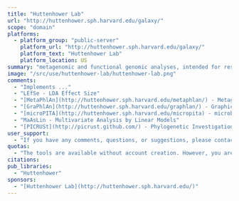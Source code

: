 ```yaml
---
title: "Huttenhower Lab"
url: "http://huttenhower.sph.harvard.edu/galaxy/"
scope: "domain"
platforms:
  - platform_group: "public-server"
    platform_url: "http://huttenhower.sph.harvard.edu/galaxy/"
    platform_text: "Huttenhower Lab"
    platform_location: US
summary: "metagenomic and functional genomic analyses, intended for research and academic use "
image: "/src/use/huttenhower-lab/huttenhower-lab.png"
comments:
  - "Implements ..."
  - "LEfSe - LDA Effect Size"
  - "[MetaPhlAn](http://huttenhower.sph.harvard.edu/metaphlan/) - Metagenomic Phylogenetic Analysis"
  - "[GraPhlAn](http://huttenhower.sph.harvard.edu/graphlan/) - Graphical phylogenetic analysis"
  - "[microPITA](http://huttenhower.sph.harvard.edu/micropita) - microbiome: Picking Interesting Taxonomic."
  - "MaAsLin - Multivariate Analysis by Linear Models"
  - "[PICRUSt](http://picrust.github.com/) - Phylogenetic Investigation of Communities by Reconstruction of Unobserved States"
user_support:
  - "If you have any comments, questions, or suggestions, please contact [Dr. Huttenhower](http://huttenhower.sph.harvard.edu/contact)."
quotas:
  - "The tools are available without account creation. However, you are strongly invited to create an account for having access to the history, saved analyses, datasets and workflows."
citations:
pub_libraries:
  - "Huttenhower"
sponsors:
  - "[Huttenhower Lab](http://huttenhower.sph.harvard.edu/)"
---
```

